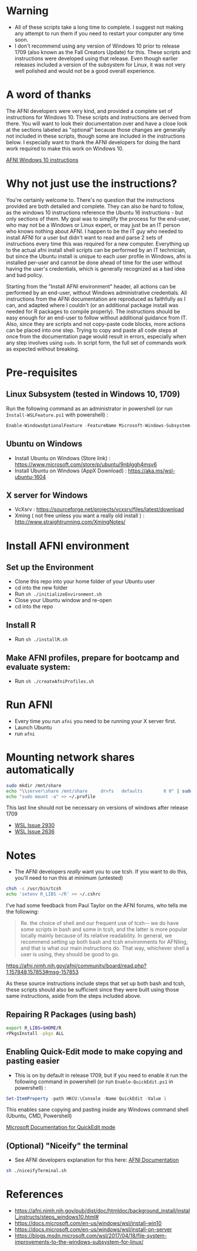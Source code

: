 # Warning
* All of these scripts take a long time to complete. I suggest not making any attempt to run them if you need to restart your computer any time soon. 
* I don't recommend using any version of Windows 10 prior to release 1709 (also known as the Fall Creators Update) for this. These scripts and instructions were developed using that release. Even though earlier releases included a version of the subsystem for Linux, it was not very well polished and would not be a good overall experience.

# A word of thanks

The AFNI developers were very kind, and provided a complete set of instructions for Windows 10. These scripts and instructions are derived from there. You will want to look their documentation over and have a close look at the sections labeled as "optional" because those changes are generally not included in these scripts, though some are included in the instructions below. I especially want to thank the AFNI developers for doing the hard work required to make this work on Windows 10. 

[AFNI Windows 10 instructions](https://afni.nimh.nih.gov/pub/dist/doc/htmldoc/background_install/install_instructs/steps_windows10.html#)

# Why not just use the instructions?
You're certainly welcome to. There's no question that the instructions provided are both detailed and complete. They can also be hard to follow, as the windows 10 instructions reference the Ubuntu 16 instructions - but only sections of them. My goal was to simplify the process for the end-user, who may not be a Windows or Linux expert, or may just be an IT person who knows nothing about AFNI. I happen to be the IT guy who needed to install AFNI for a user but didn't want to read and parse 2 sets of instructions every time this was required for a new computer. Everything up to the actual afni install shell scripts can be performed by an IT technician, but since the Ubuntu install is unique to each user profile in Windows, afni is installed per-user and cannot be done ahead of time for the user without having the user's credentials, which is generally recognized as a bad idea and bad policy.

Starting from the "Install AFNI environment" header, all actions can be performed by an end-user, without Windows administrative credentials. All instructions from the AFNI documentation are reproduced as faithfully as I can, and adapted where I couldn't (or an additional package install was needed for R packages to compile properly). The instructions should be easy enough for an end-user to follow without additional guidance from IT. Also, since they are scripts and not copy-paste code blocks, more actions can be placed into one step. Trying to copy and paste all code steps at once from the documentation page would result in errors, especially when any step involves using `sudo`. In script form, the full set of commands work as expected without breaking.

# Pre-requisites
## Linux Subsystem (tested in Windows 10, 1709)
Run the following command as an administrator in powershell (or run `Install-WSLFeature.ps1` with powershell)  :
```powershell
Enable-WindowsOptionalFeature -FeatureName Microsoft-Windows-Subsystem-Linux -Online -All -LimitAccess -NoRestart -ErrorAction Stop
```
## Ubuntu on Windows 
* Install Ubuntu on Windows (Store link) : https://www.microsoft.com/store/p/ubuntu/9nblggh4msv6
* Install Ubuntu on Windows (AppX Download) : https://aka.ms/wsl-ubuntu-1604

## X server for Windows 
* VcXsrv : https://sourceforge.net/projects/vcxsrv/files/latest/download
* Xming ( not free unless you want a really old install ) : http://www.straightrunning.com/XmingNotes/

# Install AFNI environment
## Set up the Environment
* Clone this repo into your home folder of your Ubuntu user
* cd into the new folder 
* Run `sh ./initializeEnvironment.sh`
* Close your Ubuntu window and re-open
* cd into the repo

## Install R
* Run `sh ./installR.sh`

## Make AFNI profiles, prepare for bootcamp and evaluate system:
* Run `sh ./createAfniProfiles.sh`

# Run AFNI
* Every time you run `afni` you need to be running your X server first. 
* Launch Ubuntu
* run `afni` 

# Mounting network shares automatically
```bash
sudo mkdir /mnt/share
echo "\\server\share /mnt/share     drvfs   defaults        0 0" | sudo tee --append /etc/fstab
echo "sudo mount -a" >> ~/.profile
``` 
This last line should not be necessary on versions of windows after release 1709
* [WSL Issue 2930](https://github.com/Microsoft/WSL/issues/2930)
* [WSL Issue 2636](https://github.com/Microsoft/WSL/issues/2636)

# Notes
* The AFNI developers *really* want you to use tcsh. If you want to do this, you'll need to run this at minimum (untested)
```bash
chsh -s /usr/bin/tcsh
echo 'setenv R_LIBS ~/R' >> ~/.cshrc
```

I've had some feedback from Paul Taylor on the AFNI forums, who tells me the following:

> Re. the choice of shell and our frequent use of tcsh-- we do have some scripts in bash and some in tcsh, and the latter is more popular locally mainly because of its relative readability. In general, we recommend setting up both bash and tcsh environments for AFNIing, and that is what our main instructions do. That way, whichever shell a user is using, they should be good to go. 

https://afni.nimh.nih.gov/afni/community/board/read.php?1,157848,157853#msg-157853

As these source instructions include steps that set up both bash and tcsh, these scripts should also be sufficient since they were built using those same instructions, aside from the steps included above. 

## Repairing R Packages (using bash)
```bash
export R_LIBS=$HOME/R
rPkgsInstall -pkgs ALL
```

## Enabling Quick-Edit mode to make copying and pasting easier
* This is on by default in release 1709, but if you need to enable it run the following command in powershell (or run `Enable-QuickEdit.ps1` in powershell) :
```powershell
Set-ItemProperty -path HKCU:\Console -Name QuickEdit -Value 1
```
This enables sane copying and pasting inside any Windows command shell (Ubuntu, CMD, Powershell)

[Microsoft Documentation for QuickEdit mode](https://docs.microsoft.com/en-us/previous-versions/windows/it-pro/windows-2000-server/cc978582(v=technet.10))

## (Optional) "Niceify" the terminal 
* See AFNI developers explanation for this here: [AFNI Documentation](https://afni.nimh.nih.gov/pub/dist/doc/htmldoc/background_install/install_instructs/steps_windows10.html#id9)
```bash
sh ./niceifyTerminal.sh
```

# References
* https://afni.nimh.nih.gov/pub/dist/doc/htmldoc/background_install/install_instructs/steps_windows10.html#
* https://docs.microsoft.com/en-us/windows/wsl/install-win10
* https://docs.microsoft.com/en-us/windows/wsl/install-on-server
* https://blogs.msdn.microsoft.com/wsl/2017/04/18/file-system-improvements-to-the-windows-subsystem-for-linux/

